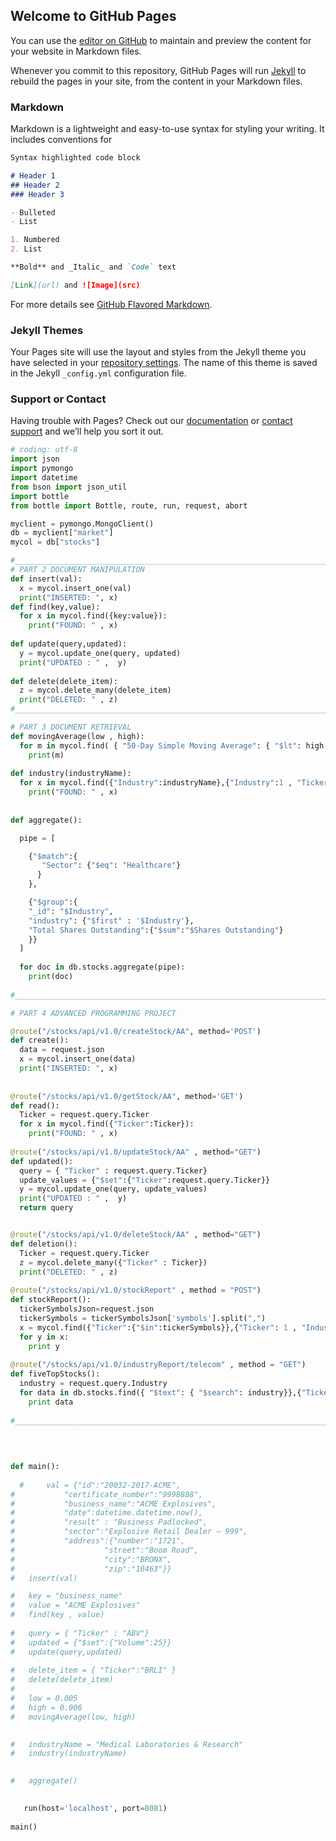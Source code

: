 ## Welcome to GitHub Pages

You can use the [editor on GitHub](https://github.com/sompaak/sompaak.github.io/edit/master/index.md) to maintain and preview the content for your website in Markdown files.

Whenever you commit to this repository, GitHub Pages will run [Jekyll](https://jekyllrb.com/) to rebuild the pages in your site, from the content in your Markdown files.

### Markdown

Markdown is a lightweight and easy-to-use syntax for styling your writing. It includes conventions for

```markdown
Syntax highlighted code block

# Header 1
## Header 2
### Header 3

- Bulleted
- List

1. Numbered
2. List

**Bold** and _Italic_ and `Code` text

[Link](url) and ![Image](src)
```

For more details see [GitHub Flavored Markdown](https://guides.github.com/features/mastering-markdown/).

### Jekyll Themes

Your Pages site will use the layout and styles from the Jekyll theme you have selected in your [repository settings](https://github.com/sompaak/sompaak.github.io/settings). The name of this theme is saved in the Jekyll `_config.yml` configuration file.

### Support or Contact

Having trouble with Pages? Check out our [documentation](https://help.github.com/categories/github-pages-basics/) or [contact support](https://github.com/contact) and we’ll help you sort it out.


```python
# coding: utf-8
import json
import pymongo
import datetime
from bson import json_util
import bottle
from bottle import Bottle, route, run, request, abort

myclient = pymongo.MongoClient()
db = myclient["market"]
mycol = db["stocks"]

#___________________________________________________________________________________________________________
# PART 2 DOCUMENT MANIPULATION
def insert(val):
  x = mycol.insert_one(val)
  print("INSERTED: ", x)
def find(key,value):
  for x in mycol.find({key:value}):
    print("FOUND: " , x)
    
def update(query,updated):
  y = mycol.update_one(query, updated)
  print("UPDATED : " ,  y)
  
def delete(delete_item):
  z = mycol.delete_many(delete_item)
  print("DELETED: " , z)
#_______________________________________________________________________________________________________________

# PART 3 DOCUMENT RETRIEVAL
def movingAverage(low , high):
  for m in mycol.find( { "50-Day Simple Moving Average": { "$lt": high , "$gt":low} },{"Ticker": 1 , "50-Day Simple Moving Average":1} ): 
    print(m)
    
def industry(industryName):
  for x in mycol.find({"Industry":industryName},{"Industry":1 , "Ticker":1}):
    print("FOUND: " , x)
    
    
def aggregate():

  pipe = [

    {"$match":{
       "Sector": {"$eq": "Healthcare"}
      }
    },

    {"$group":{
    "_id": "$Industry",
    "industry": {"$first" : '$Industry'},
    "Total Shares Outstanding":{"$sum":"$Shares Outstanding"}
    }}  
  ]
  
  for doc in db.stocks.aggregate(pipe):
    print(doc)
  
#______________________________________________________________________________________________________________________

# PART 4 ADVANCED PROGRAMMING PROJECT

@route("/stocks/api/v1.0/createStock/AA", method='POST')
def create():
  data = request.json 
  x = mycol.insert_one(data)
  print("INSERTED: ", x)
  
  
@route("/stocks/api/v1.0/getStock/AA", method='GET')
def read():
  Ticker = request.query.Ticker
  for x in mycol.find({"Ticker":Ticker}):
    print("FOUND: " , x)
    
@route("/stocks/api/v1.0/updateStock/AA" , method="GET")
def updated():
  query = { "Ticker" : request.query.Ticker}
  update_values = {"$set":{"Ticker":request.query.Ticker}}
  y = mycol.update_one(query, update_values)
  print("UPDATED : " ,  y)
  return query


@route("/stocks/api/v1.0/deleteStock/AA" , method="GET")
def deletion():
  Ticker = request.query.Ticker
  z = mycol.delete_many({"Ticker" : Ticker})
  print("DELETED: " , z)
  
@route("/stocks/api/v1.0/stockReport" , method = "POST")
def stockReport():
  tickerSymbolsJson=request.json  
  tickerSymbols = tickerSymbolsJson['symbols'].split(",")
  x = mycol.find({"Ticker":{"$in":tickerSymbols}},{"Ticker": 1 , "Industry": 1, "Sector":1})
  for y in x:
    print y
    
@route("/stocks/api/v1.0/industryReport/telecom" , method = "GET")
def fiveTopStocks():
  industry = request.query.Industry
  for data in db.stocks.find({ "$text": { "$search": industry}},{"Ticker": 1, "Industry":1, "Price":1 }).sort([("Price", -1)]).limit(5):
    print data
  
#________________________________________________________________________________________________________________________________________
    
    

    
def main():
 
  #     val = {"id":"20032-2017-ACME", 
#           "certificate_number":"9998888",
#           "business_name":"ACME Explosives",
#           "date":datetime.datetime.now(),
#           "result" : "Business Padlocked",
#           "sector":"Explosive Retail Dealer – 999",
#           "address":{"number":"1721",
#                    "street":"Boom Road",
#                    "city":"BRONX",
#                    "zip":"10463"}}
#   insert(val)

#   key = "business_name"
#   value = "ACME Explosives"
#   find(key , value)  
  
#   query = { "Ticker" : "ABV"}
#   updated = {"$set":{"Volume":25}}
#   update(query,updated)
  
#   delete_item = { "Ticker":"BRLI" }
#   delete(delete_item)
#   
#   low = 0.005
#   high = 0.006
#   movingAverage(low, high)

  
#   industryName = "Medical Laboratories & Research"
#   industry(industryName)
  

#   aggregate()
 

   run(host='localhost', port=8081)
  
main()
```
